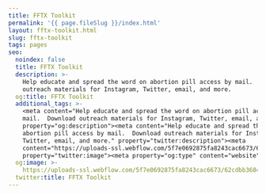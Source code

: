 ```yaml
---
title: FFTX Toolkit
permalink: '{{ page.fileSlug }}/index.html'
layout: fftx-toolkit.html
slug: fftx-toolkit
tags: pages
seo:
  noindex: false
  title: FFTX Toolkit
  description: >-
    Help educate and spread the word on abortion pill access by mail.  Download
    outreach materials for Instagram, Twitter, email, and more.
  og:title: FFTX Toolkit
  additional_tags: >-
    <meta content="Help educate and spread the word on abortion pill access by
    mail.  Download outreach materials for Instagram, Twitter, email, and more."
    property="og:description"><meta content="Help educate and spread the word on
    abortion pill access by mail.  Download outreach materials for Instagram,
    Twitter, email, and more." property="twitter:description"><meta
    content="https://uploads-ssl.webflow.com/5f7e0692875fa8243cac6673/62cdbb36841ce363670f2329_social-share-tiny.png"
    property="twitter:image"><meta property="og:type" content="website">
  og:image: >-
    https://uploads-ssl.webflow.com/5f7e0692875fa8243cac6673/62cdbb36841ce363670f2329_social-share-tiny.png
  twitter:title: FFTX Toolkit
---
```



